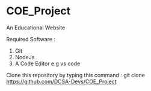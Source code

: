 # COE_Project
An Educational Website

Required Software :
1) Git
2) NodeJs
3) A Code Editor e.g vs code

Clone this repository by typing this command : 
git clone https://github.com/DCSA-Devs/COE_Project
